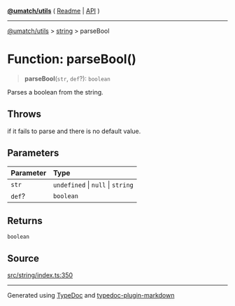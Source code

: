 [**@umatch/utils**](../../README.md) ( [Readme](../../README.md) \| [API](../../API.md) )

---

[@umatch/utils](../../API.md) > [string](../README.md) > parseBool

# Function: parseBool()

> **parseBool**(`str`, `def`?): `boolean`

Parses a boolean from the string.

## Throws

if it fails to parse and there is no default value.

## Parameters

| Parameter | Type                              |
| :-------- | :-------------------------------- |
| `str`     | `undefined` \| `null` \| `string` |
| `def`?    | `boolean`                         |

## Returns

`boolean`

## Source

[src/string/index.ts:350](https://github.com/umatch-oficial/utils/blob/106c322/src/string/index.ts#L350)

---

Generated using [TypeDoc](https://typedoc.org/) and [typedoc-plugin-markdown](https://www.npmjs.com/package/typedoc-plugin-markdown)
